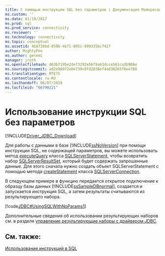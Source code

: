 ```yaml
---
title: С помощью инструкции SQL без параметров | Документация Майкрософт
ms.custom: ''
ms.date: 01/19/2017
ms.prod: sql
ms.prod_service: connectivity
ms.reviewer: ''
ms.technology: connectivity
ms.topic: conceptual
ms.assetid: 4b0728bd-059b-4b71-895c-999335bc7427
author: MightyPen
ms.author: genemi
manager: jroth
ms.openlocfilehash: d63b7195e2de73292e56f9a63dcce561ca3b906e
ms.sourcegitcommit: ad2e98972a0e739c0fd2038ef4a030265f0ee788
ms.translationtype: MTE75
ms.contentlocale: ru-RU
ms.lasthandoff: 06/07/2019
ms.locfileid: "66790221"
---
```

# <a name="using-an-sql-statement-with-no-parameters"></a>Использование инструкции SQL без параметров

[!INCLUDE[Driver_JDBC_Download](../../includes/driver_jdbc_download.md)]

Для работы с данными в базе [!INCLUDE[ssNoVersion](../../includes/ssnoversion-md.md)] при помощи инструкции SQL, не содержащей параметров, вы можете использовать метод [executeQuery](../../connect/jdbc/reference/executequery-method-sqlserverstatement.md) класса [SQLServerStatement](../../connect/jdbc/reference/sqlserverstatement-class.md), чтобы возвратить набор [SQLServerResultSet](../../connect/jdbc/reference/sqlserverresultset-class.md), который будет содержать запрошенные данные. Для этого сначала нужно создать объект SQLServerStatement с помощью метода [createStatement](../../connect/jdbc/reference/createstatement-method-sqlserverconnection.md) класса [SQLServerConnection](../../connect/jdbc/reference/sqlserverconnection-class.md).

В следующем примере в функцию передается открытое подключение к образцу базы данных [!INCLUDE[ssSampleDBnormal](../../includes/sssampledbnormal_md.md)], создается и запускается инструкция SQL, а затем результаты считываются из результирующего набора.

[!code[JDBC#UsingSQLWithNoParams1](../../connect/jdbc/codesnippet/Java/using-an-sql-statement-w_0_1.java)]

Дополнительные сведения об использовании результирующих наборов см. в разделе [управление результирующие наборы с драйвером JDBC](../../connect/jdbc/managing-result-sets-with-the-jdbc-driver.md).

## <a name="see-also"></a>См. также:

[Использование инструкций в SQL](../../connect/jdbc/using-statements-with-sql.md)

